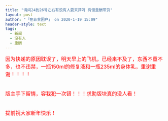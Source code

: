 ```yaml
---
title: "请问24到26号左右有没有人要来菲呀 有偿重酬带货"
layout: post
author: "「在菲贫困户」 on 2020-1-19 15:09"
header-style: text
tags:
  - 新闻
  - 没有人
  - 重酬
---
```


<head></head>
<body>
 <font style="color:rgb(255, 0, 0)"><font face="Tahoma, &amp;quot"><font style="font-size:16px">因为快递的原因耽误了，明天早上的飞机，已经来不及了，东西不重不多，也不违禁，一瓶150ml的修复液和一瓶235ml的身体乳，重谢重谢！！！！</font></font></font>
 <br> 
 <font style="color:rgb(255, 0, 0)"><font face="Tahoma, &amp;quot"><font style="font-size:16px"><br> </font></font></font>
 <br> 
 <font style="color:rgb(255, 0, 0)"><font face="Tahoma, &amp;quot"><font style="font-size:16px">版主手下留情，容我犯一次错！！！求助版块真的没人看！</font></font></font>
 <br> 
 <font style="color:rgb(255, 0, 0)"><font face="Tahoma, &amp;quot"><font style="font-size:16px"><br> </font></font></font>
 <br> 
 <font style="color:rgb(255, 0, 0)"><font face="Tahoma, &amp;quot"><font style="font-size:16px">提前祝大家新年快乐！</font></font></font>
 <br>
</body>


